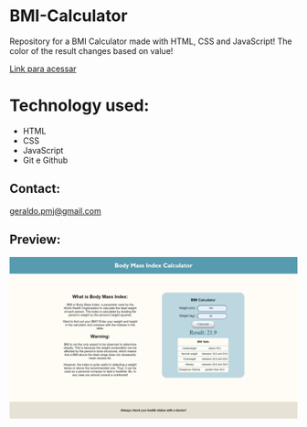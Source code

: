 # BMI-Calculator

Repository for a BMI Calculator made with HTML, CSS and JavaScript!
The color of the result changes based on value!

[Link para acessar](https://geraldopmj.github.io/BMI-Calculator/)

# Technology used:

- HTML
- CSS
- JavaScript
- Git e Github

## Contact:

geraldo.pmj@gmail.com

## Preview:

![preview](./preview1-1.png)
